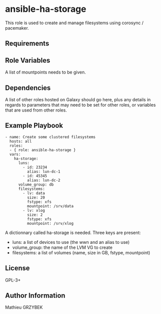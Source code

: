 ansible-ha-storage
==================

This role is used to create and manage filesystems using corosync / pacemaker.

Requirements
------------



Role Variables
--------------

A list of mountpoints needs to be given.

Dependencies
------------

A list of other roles hosted on Galaxy should go here, plus any details in regards to parameters that may need to be set for other roles, or variables that are used from other roles.

Example Playbook
----------------

    - name: Create some clustered filesystems
      hosts: all
      roles:
      - { role: ansible-ha-storage }
      vars:
        ha-storage:
          luns:
            - id: 23234
              alias: lun-dc-1
            - id: 45345
              alias: lun-dc-2
          volume_group: db
          filesystems:
            - lv: data
              size: 20
              fstype: xfs
              mountpoint: /srv/data
            - lv: xlog
              size: 2
              fstype: xfs
              mountpoint: /srv/xlog

A dictionnary called ha-storage is needed. Three keys are present:
* luns: a list of devices to use (the wwn and an alias to use)
* volume_group: the name of the LVM VG to create
* filesystems: a list of volumes (name, size in GB, fstype, mountpoint)

License
-------

GPL-3+

Author Information
------------------

Mathieu GRZYBEK
